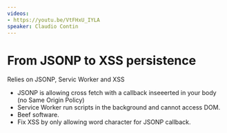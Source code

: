 ```yaml
---
videos:
- https://youtu.be/VtFHxU_IYLA
speaker: Claudio Contin
---
```


# From JSONP to XSS persistence

Relies on JSONP, Servic Worker and XSS

- JSONP is allowing cross fetch with a callback inseeerted in your body (no Same Origin Policy)
- Service Worker run scripts in the background and cannot access DOM.
- Beef software.
- Fix XSS by only allowing word character for JSONP callback.
